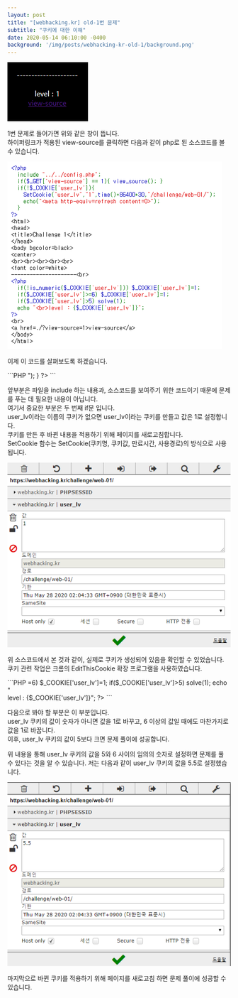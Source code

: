 ```yaml
---
layout: post
title: "[webhacking.kr] old-1번 문제"
subtitle: "쿠키에 대한 이해"
date: 2020-05-14 06:10:00 -0400
background: '/img/posts/webhacking-kr-old-1/background.png'
---
```

<img src="/img/posts/webhacking-kr-old-1/web-01.png" alt="web-01.png">
<p>
  1번 문제로 들어가면 위와 같은 창이 뜹니다.<br>
  하이퍼링크가 적용된 view-source를 클릭하면 다음과 같이 php로 된 소스코드를 볼 수 있습니다.
</p>
<img src="/img/posts/webhacking-kr-old-1/view-source-1.png" alt="view-source-1.png">
<p>이제 이 코드를 살펴보도록 하겠습니다.</p>  
```PHP
<?php
  include "../../config.php";
  if($_GET['view-source'] == 1){ view_source(); }
  if(!$_COOKIE['user_lv']){
    SetCookie("user_lv","1",time()+86400*30,"/challenge/web-01/");
    echo("<meta http-equiv=refresh content=0>");
  }
?>
```
<p>
  앞부분은 파일을 include 하는 내용과, 소스코드를 보여주기 위한 코드이기 때문에 문제를 푸는 데 필요한 내용이 아닙니다.<br>
  여기서 중요한 부분은 두 번째 if문 입니다.<br>
  user_lv이라는 이름의 쿠키가 없으면 user_lv이라는 쿠키를 만들고 값은 1로 설정합니다.<br>
  쿠키를 만든 후 바뀐 내용을 적용하기 위해 페이지를 새로고침합니다.<br>
  SetCookie 함수는 SetCookie(쿠키명, 쿠키값, 만료시간, 사용경로)의 방식으로 사용됩니다.
</p>
<img src="/img/posts/webhacking-kr-old-1/cookie-initial.png" alt="cookie-initial.png">
<p>
  위 소스코드에서 본 것과 같이, 실제로 쿠키가 생성되어 있음을 확인할 수 있었습니다.<br>
  쿠키 관련 작업은 크롬의 EditThisCookie 확장 프로그램을 사용하였습니다.
</p>
```PHP
<?php
  if(!is_numeric($_COOKIE['user_lv'])) $_COOKIE['user_lv']=1;
  if($_COOKIE['user_lv']>=6) $_COOKIE['user_lv']=1;
  if($_COOKIE['user_lv']>5) solve(1);
  echo "<br>level : {$_COOKIE['user_lv']}";
?>
```
<p>
  다음으로 봐야 할 부분은 이 부분입니다.<br>
  user_lv 쿠키의 값이 숫자가 아니면 값을 1로 바꾸고, 6 이상의 값일 때에도 마찬가지로 값을 1로 바꿉니다.<br>
  이후, user_lv 쿠키의 값이 5보다 크면 문제 풀이에 성공합니다.
</p>
<p>
  위 내용을 통해 user_lv 쿠키의 값을 5와 6 사이의 임의의 숫자로 설정하면 문제를 풀 수 있다는 것을 알 수 있습니다.
  저는 다음과 같이 user_lv 쿠키의 값을 5.5로 설정했습니다.
</p>
<img src="/img/posts/webhacking-kr-old-1/cookie-changed.png" alt="cookie-changed.png">
<p>
마지막으로 바뀐 쿠키를 적용하기 위해 페이지를 새로고침 하면 문제 풀이에 성공할 수 있습니다.
</p>